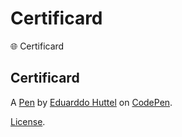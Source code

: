# Certificard
🌐 Certificard

Certificard
-----------


A [Pen](https://codepen.io/eduarddohuttel/pen/OJWgEwb) by [Eduarddo Huttel](https://codepen.io/eduarddohuttel) on [CodePen](https://codepen.io).

[License](https://codepen.io/eduarddohuttel/pen/OJWgEwb/license).
